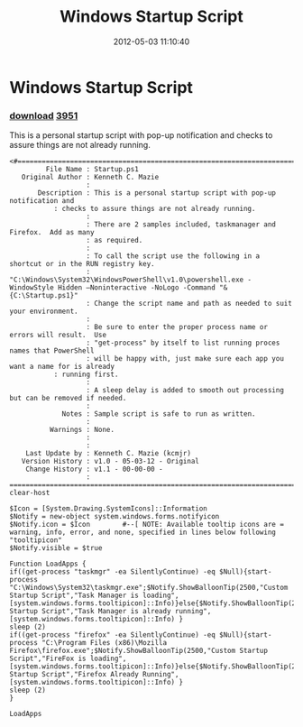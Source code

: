 ﻿---
pid:            3397
parent:         0
children:       3951
poster:         Kenneth C Mazie
title:          Windows Startup Script
date:           2012-05-03 11:10:40
description:     This is a personal startup script with pop-up notification and checks to assure things are not already running.
format:         posh
---

# Windows Startup Script

### [download](3397.ps1)  [3951](3951.md)

 This is a personal startup script with pop-up notification and checks to assure things are not already running.

```posh
<#======================================================================================
         File Name : Startup.ps1
   Original Author : Kenneth C. Mazie
                   : 
       Description : This is a personal startup script with pop-up notification and 
		   : checks to assure things are not already running.
                   : 
                   : There are 2 samples included, taskmanager and Firefox.  Add as many 
                   : as required.
                   : 
                   : To call the script use the following in a shortcut or in the RUN registry key.
				   : "C:\Windows\System32\WindowsPowerShell\v1.0\powershell.exe -WindowStyle Hidden –Noninteractive -NoLogo -Command "&{C:\Startup.ps1}"
                   : Change the script name and path as needed to suit your environment.
                   : 
                   : Be sure to enter the proper process name or errors will result.  Use
                   : "get-process" by itself to list running proces names that PowerShell 
                   : will be happy with, just make sure each app you want a name for is already
		   : running first. 
                   : 
                   : A sleep delay is added to smooth out processing but can be removed if needed.
                   : 
             Notes : Sample script is safe to run as written. 
                   : 
          Warnings : None.
                   :   
                   : 
    Last Update by : Kenneth C. Mazie (kcmjr)
   Version History : v1.0 - 05-03-12 - Original 
    Change History : v1.1 - 00-00-00 -  
                   :
=======================================================================================#>
clear-host

$Icon = [System.Drawing.SystemIcons]::Information
$Notify = new-object system.windows.forms.notifyicon
$Notify.icon = $Icon  		#--[ NOTE: Available tooltip icons are = warning, info, error, and none, specified in lines below following "tooltipicon"
$Notify.visible = $true

Function LoadApps {
if((get-process "taskmgr" -ea SilentlyContinue) -eq $Null){start-process "C:\Windows\System32\taskmgr.exe";$Notify.ShowBalloonTip(2500,"Custom Startup Script","Task Manager is loading",[system.windows.forms.tooltipicon]::Info)}else{$Notify.ShowBalloonTip(2500,"Custom Startup Script","Task Manager is already running",[system.windows.forms.tooltipicon]::Info) }
sleep (2)
if((get-process "firefox" -ea SilentlyContinue) -eq $Null){start-process "C:\Program Files (x86)\Mozilla Firefox\firefox.exe";$Notify.ShowBalloonTip(2500,"Custom Startup Script","FireFox is loading",[system.windows.forms.tooltipicon]::Info)}else{$Notify.ShowBalloonTip(2500,"Custom Startup Script","Firefox Already Running",[system.windows.forms.tooltipicon]::Info) }
sleep (2)
}

LoadApps
```
